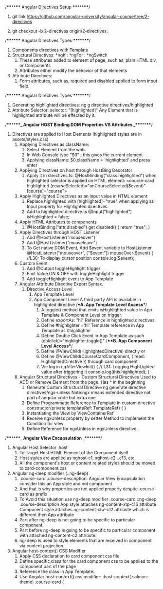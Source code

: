 /**\*\***\*\***\*\*** Angular Directives Setup **\*\***\*\*\***\*\***/

1. git link
   https://github.com/angular-university/angular-course/tree/2-directives

2. git checkout -b 2-directives origin/2-directives.

/**\*\***\*\***\*\*** Angular Directives Types **\*\***\*\*\***\*\***/

1. Components directives with Template
2. Structural Directives: *ngIf : *ngFor : \*ngSwitch
   1. These attributes added to element of page, such as, plain HTML div, or Components
   2. Attributes either modify the behavior of that elements
3. Attribute Directives:
   1. Form attributes, such as, required and disabled applied to form input field.

/**\*\***\*\***\*\*** Angular Directives Types **\*\***\*\*\***\*\***/

1. Generating highlighted directives:
   ng g directive directives/highlighted
2. Attribute Selector: selector: "[highlighted]"
   Any Element that is highlighted attribute will be effected by it.

/**\*\***\*\***\*\*_ Angular HOST Binding DOM Properties VS Attributes _\*\***\*\*\***\*\***/

1.  Directives are applied to Host Elements (highlighted styles are in assets/styles.css)
    1.  Applying Directives as className:
        1. Select Element from the web.
        2. In Web Console type "$0" ; this gives the current element
        3. Applying className: $0.className = 'highlighted' and press enter
    2.  Applying Directives on host through HostBing Decorator
        1.  Apply it in directives.ts: @HostBinding("class.highlighted") when highlighted selector is applied on HTML element:
            <course-card highlighted
            (courseSelected)="onCourseSelected($event)"
            [course]="course">
    3.  Apply Highlighted Directives as an Input value in HTML element
        1. Replace highlighted with [highlighted]="true" when applying as Input property for Highlighted directives.
        2. Add to highlighted.directive.ts
           @Input("highlighted")
           isHighlighted = false;
    4.  Apply HTML Attributes to components
        1.  @HostBinding("attr.disabled")
            get disabled() {
            return "true";
            }
    5.  Apply Directives through HOST Listener
        1.  Add @HostListener("mouseover")
        2.  Add @HostListener("mouseleave")
        3.  To Get native DOM Event, Add $event variable to HostListener
            @HostListener("mouseover", ["$event"])
            mouseOver($event) {
            //L30: To display cursor position
            console.log($event);
    6.  Custom Event
        1.  Add @Output toggleHighlight trigger
        2.  Emit Value ON & OFF with toggleHighlight trigger
        3.  Add toggleHighlight event to App Template
    7.  Angular Attribute Directive Export Syntax.
        1.  Directive Access Level
            1. App Template Level
            2. App Component Level
               A third party API is available in highlighted directive
               /**\***A. App Template Level Access**\***/
               1. A toggle() method that emits isHighlighted value in App Template & Component Level on trigger.
               2. Define exportAs: "hl" Reference in highlighted.directives
               3. Define #highlighter ='hl' Template reference in App Template as #highlighter
               4. Define Double Click Event in App Template as such
                  (dblclick)="highlighter.toggle()"
                  /**\*\***B. App Component Level Access**\***/
               5. Define @ViewChild(HighlightedDirective) directly or
               6. Define @ViewChild(CourseCardComponent, { read: HighlightedDirective }) through card component
               7. Vie log in ngAfterViewInit() {
                  // L31: Logging HighLighted value after triggering it
                  console.log(this.highlighted);
                  }
    8.  Angular Structural Directives - Custom Structural Directives
        Used to ADD or Remove Element from the page. Has \* in the beginning
        1. Generate Custom Structural Directive
           ng generate directive directives/ngx-unless
           Note:ngx means extended directive not part of angular code but extra one.
        2. Define Programmatic Reference to Template in custom directive
           constructor(private templateRef: TemplateRef<any>) { }
        3. Instantiating the View by ViewContainerRef
        4. Receive ngxUnless property by setter Method to Implement the Condition for view
        5. Define Reference for ngxUnless in ngxUnless directive.

/**\*\***\*\***\*\*_ Angular View Encapsulation _\*\***\*\*\***\*\***/

1. Angular Host Selector :host
   1. To Target Host HTML Element of the Component itself
   2. Host styles are applied as nghost-c1, nghost-c2...c13, etc
   3. All the component's host or content related styles should be moved to card-component.css
2. Angular ng-deep modifier (::ng-deep)
   1. .course-card .course-description:
      Angular View Encapsulation consider this an App style and not component
   2. And that is why properties are not applied properly despite .course-card as prefix
   3. To Avoid this situation use ng-deep modifier
      .course-card ::ng-deep .course-description
      App style attaches ng-content-xtp-c16 attribute
      Component style attaches ng-content-clw-c12 attribute which is different then App attribute
   4. Part after ng-deep is not going to be specific to particular component.
   5. Part before ng-deep is going to be specific to particular component with attached ng-content-c2 attribute.
   6. ng-deep is used to style elements that are received in component via content projection.
3. Angular host-context() CSS Modifier
   1. Apply CSS declaration to card component css file
   2. Define specific class for the card component css to be applied to the component part of the page
   3. Reference the class in App Template:
      <div class="courses salmon-theme" *ngIf="courses[0] as course">
   4. Use Angular host-context() css modifier:
      :host-context(.salmon-theme) .course-card {
